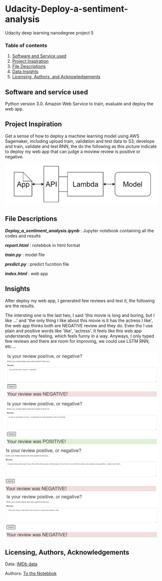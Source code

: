 # Udacity-Deploy-a-sentiment-analysis
Udacity deep learning nanodegree project 5

### Table of contents

1. [Software and Service used](#Service)
2. [Project Inspiration](#Inspiration)
3. [File Descriptions](#files)
4. [Data Insights](#Insights)
5. [Licensing, Authors, and Acknowledgements](#licensing)


## Software and service used <a name="Software and Service used"></a>

Python version 3.0.
Amazon Web Service to train, evaluate and deploy the web app. 


## Project Inspiration<a name="Inspiration"></a>

Get a sense of how to deploy a machine learning model using AWS Sagemaker, including upload train, validation and test data to S3; develope and train, validate and test RNN, the do the following as this picture indicate to deploy my web app that can judge a moview review is positive or negative. 

![screenshot](asset/SShot5.png)


## File Descriptions <a name="files"></a>

*__Deploy_a_sentiment_analysis.ipynb__* : Jupyter notebook containing all the codes and results

*__report.html__* : notebbok in html format

*__train.py__* : model file

*__predict.py__* : predict fucntion file

*__index.html__* : web app 



## Insights<a name="insights"></a>

After deploy my web app, I generated few reviews and test it, the following are the results. 

The intersting one is the last two, I said 'this movie is long and boring, but I like ...' and 'the only thing I like about this movie is it has the actress I like', the web app thinks both are NEGATIVE review and they do. Even tho I use plain and positive words like 'like', 'actress'. It feels like this web app understands my feeling, which feels funny in a way. Anyways, I only typed few reviews and there are room for improving, we could use LSTM RNN, etc.... 

![screenshot](asset/SShot_1.png)
![screenshot](asset/SShot2.png)
![screenshot](asset/SShot3.png)
![screenshot](asset/SShot4.png)


## Licensing, Authors, Acknowledgements<a name="licensing"></a>

Data: [IMDb data](http://ai.stanford.edu/~amaas/data/sentiment/)

Authors: [To the Notebbok](https://github.com/boniu86/Deploy_a_sentiment_analysis/blob/main/Deploy_a_sentiment_analysis.ipynb)

